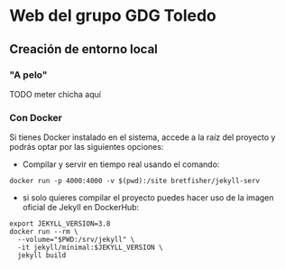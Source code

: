 # Web del grupo GDG Toledo

## Creación de entorno local

### "A pelo"
TODO meter chicha aquí

### Con Docker

Si tienes Docker instalado en el sistema, accede a la raíz del proyecto y podrás optar por las siguientes opciones:

- Compilar y servir en tiempo real usando el comando:
````
docker run -p 4000:4000 -v $(pwd):/site bretfisher/jekyll-serv
````
- si solo quieres compilar el proyecto puedes hacer uso de la imagen oficial de Jekyll en DockerHub:
````
export JEKYLL_VERSION=3.8
docker run --rm \
  --volume="$PWD:/srv/jekyll" \
  -it jekyll/minimal:$JEKYLL_VERSION \
  jekyll build
````